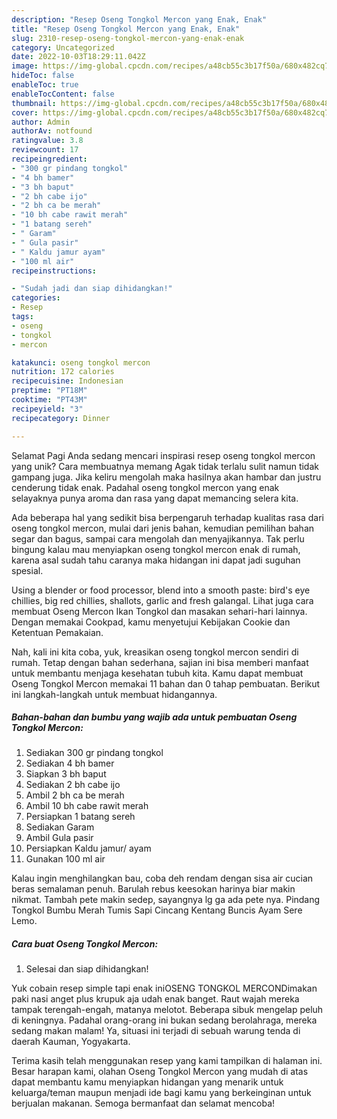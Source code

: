 ```yaml
---
description: "Resep Oseng Tongkol Mercon yang Enak, Enak"
title: "Resep Oseng Tongkol Mercon yang Enak, Enak"
slug: 2310-resep-oseng-tongkol-mercon-yang-enak-enak
category: Uncategorized
date: 2022-10-03T18:29:11.042Z
image: https://img-global.cpcdn.com/recipes/a48cb55c3b17f50a/680x482cq70/oseng-tongkol-mercon-foto-resep-utama.jpg
hideToc: false
enableToc: true
enableTocContent: false
thumbnail: https://img-global.cpcdn.com/recipes/a48cb55c3b17f50a/680x482cq70/oseng-tongkol-mercon-foto-resep-utama.jpg
cover: https://img-global.cpcdn.com/recipes/a48cb55c3b17f50a/680x482cq70/oseng-tongkol-mercon-foto-resep-utama.jpg
author: Admin
authorAv: notfound
ratingvalue: 3.8
reviewcount: 17
recipeingredient:
- "300 gr pindang tongkol"
- "4 bh bamer"
- "3 bh baput"
- "2 bh cabe ijo"
- "2 bh ca be merah"
- "10 bh cabe rawit merah"
- "1 batang sereh"
- " Garam"
- " Gula pasir"
- " Kaldu jamur ayam"
- "100 ml air"
recipeinstructions:

- "Sudah jadi dan siap dihidangkan!"
categories:
- Resep
tags:
- oseng
- tongkol
- mercon

katakunci: oseng tongkol mercon 
nutrition: 172 calories
recipecuisine: Indonesian
preptime: "PT18M"
cooktime: "PT43M"
recipeyield: "3"
recipecategory: Dinner

---
```



Selamat Pagi Anda sedang mencari inspirasi resep oseng tongkol mercon yang unik? Cara membuatnya memang Agak tidak terlalu sulit namun tidak gampang juga. Jika keliru mengolah maka hasilnya akan hambar dan justru cenderung tidak enak. Padahal oseng tongkol mercon yang enak selayaknya punya aroma dan rasa yang dapat memancing selera kita.


Ada beberapa hal yang sedikit bisa berpengaruh terhadap kualitas rasa dari oseng tongkol mercon, mulai dari jenis bahan, kemudian pemilihan bahan segar dan bagus, sampai cara mengolah dan menyajikannya. Tak perlu bingung kalau mau menyiapkan oseng tongkol mercon enak di rumah, karena asal sudah tahu caranya maka hidangan ini dapat jadi suguhan spesial.

Using a blender or food processor, blend into a smooth paste: bird&#39;s eye chillies, big red chillies, shallots, garlic and fresh galangal. Lihat juga cara membuat Oseng Mercon Ikan Tongkol dan masakan sehari-hari lainnya. Dengan memakai Cookpad, kamu menyetujui Kebijakan Cookie dan Ketentuan Pemakaian.


Nah, kali ini kita coba, yuk, kreasikan oseng tongkol mercon sendiri di rumah. Tetap dengan bahan sederhana, sajian ini bisa memberi manfaat untuk membantu menjaga kesehatan tubuh kita. Kamu dapat membuat Oseng Tongkol Mercon memakai 11 bahan dan 0 tahap pembuatan. Berikut ini langkah-langkah untuk membuat hidangannya.

<!--inarticleads1-->

##### Bahan-bahan dan bumbu yang wajib ada untuk pembuatan Oseng Tongkol Mercon:

1. Sediakan 300 gr pindang tongkol
1. Sediakan 4 bh bamer
1. Siapkan 3 bh baput
1. Sediakan 2 bh cabe ijo
1. Ambil 2 bh ca be merah
1. Ambil 10 bh cabe rawit merah
1. Persiapkan 1 batang sereh
1. Sediakan  Garam
1. Ambil  Gula pasir
1. Persiapkan  Kaldu jamur/ ayam
1. Gunakan 100 ml air


Kalau ingin menghilangkan bau, coba deh rendam dengan sisa air cucian beras semalaman penuh. Barulah rebus keesokan harinya biar makin nikmat. Tambah pete makin sedep, sayangnya lg ga ada pete nya. Pindang Tongkol Bumbu Merah Tumis Sapi Cincang Kentang Buncis Ayam Sere Lemo. 

<!--inarticleads2-->

##### Cara buat Oseng Tongkol Mercon:


1. Selesai dan siap dihidangkan!

Yuk cobain resep simple tapi enak iniOSENG TONGKOL MERCONDimakan paki nasi anget plus krupuk aja udah enak banget. Raut wajah mereka tampak terengah-engah, matanya melotot. Beberapa sibuk mengelap peluh di keningnya. Padahal orang-orang ini bukan sedang berolahraga, mereka sedang makan malam! Ya, situasi ini terjadi di sebuah warung tenda di daerah Kauman, Yogyakarta. 

Terima kasih telah menggunakan resep yang kami tampilkan di halaman ini. Besar harapan kami, olahan Oseng Tongkol Mercon yang mudah di atas dapat membantu kamu menyiapkan hidangan yang menarik untuk keluarga/teman maupun menjadi ide bagi kamu yang berkeinginan untuk berjualan makanan. Semoga bermanfaat dan selamat mencoba!
